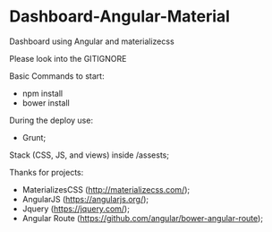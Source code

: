 # Dashboard-Angular-Material
Dashboard using Angular and materializecss

Please look into the GITIGNORE

Basic Commands to start:
  - npm install
  - bower install

During the deploy use:
 - Grunt;

Stack (CSS, JS, and views)
  inside /assests;

Thanks for projects:
  - MaterializesCSS (http://materializecss.com/);
  - AngularJS (https://angularjs.org/);
  - Jquery (https://jquery.com/);
  - Angular Route (https://github.com/angular/bower-angular-route);


